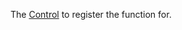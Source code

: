 The [Control](/appendix/apis/components/input-controller/#control-field) to register the function for.
